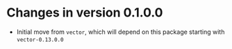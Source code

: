 # Changes in version 0.1.0.0

 * Initial move from `vector`, which will depend on this package starting with
   `vector-0.13.0.0`
